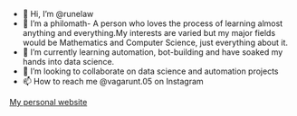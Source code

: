- 👋 Hi, I’m @runelaw
- 👀 I’m a philomath- A person who loves the process of learning almost anything and everything.My interests are varied but my major fields would be Mathematics and Computer Science, just everything about it.
- 🌱 I’m currently learning automation, bot-building and have soaked my hands into data science.
- 💞️ I’m looking to collaborate on data science and automation projects
- 📫 How to reach me @vagarunt.05 on Instagram

<a href="prakhargusain.netlify.com">
  My personal website
</a>
<!---
runelaw/runelaw is a ✨ special ✨ repository because its `README.md` (this file) appears on your GitHub profile.
You can click the Preview link to take a look at your changes.
--->
